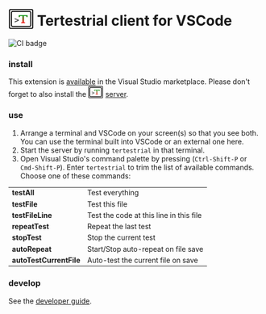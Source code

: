 # <img src="icons/300.png" width="50" height="41" valign="bottom"> Tertestrial client for VSCode

![CI badge](https://github.com/tertestrial/vscode/actions/workflows/main.yml/badge.svg)

### install

This extension is [available](https://marketplace.visualstudio.com/items?itemName=kevgo.tertestrial-vscode) in the
Visual Studio marketplace. Please don't forget to also install the
<img src="icons/300.png" width="30" height="25" valign="bottom"> [server](https://github.com/tertestrial/server).

### use

1. Arrange a terminal and VSCode on your screen(s) so that you see both. You can use the terminal built into VSCode or
   an external one here.
2. Start the server by running `tertestrial` in that terminal.
3. Open Visual Studio's command palette by pressing (`Ctrl-Shift-P` or `Cmd-Shift-P`). Enter `tertestrial` to trim the
   list of available commands. Choose one of these commands:

<table type="commands">
  <tr>
    <td><b>testAll</b></td>
    <td>Test everything</td>
  </tr>
  <tr>
    <td><b>testFile</b></td>
    <td>Test this file</td>
  </tr>
  <tr>
    <td><b>testFileLine</b></td>
    <td>Test the code at this line in this file</td>
  </tr>
  <tr>
    <td><b>repeatTest</b></td>
    <td>Repeat the last test</td>
  </tr>
  <tr>
    <td><b>stopTest</b></td>
    <td>Stop the current test</td>
  </tr>
  <tr>
    <td><b>autoRepeat</b></td>
    <td>Start/Stop auto-repeat on file save</td>
  </tr>
  <tr>
    <td><b>autoTestCurrentFile</b></td>
    <td>Auto-test the current file on save</td>
  </tr>
</table>

### develop

See the [developer guide](DEVELOPMENT.md).
